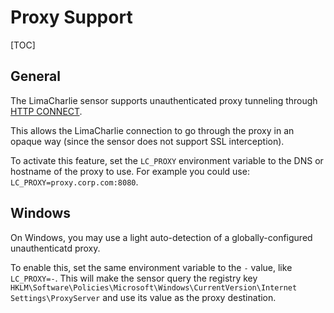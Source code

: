 # Proxy Support

[TOC]

## General
The LimaCharlie sensor supports unauthenticated proxy tunneling through [HTTP CONNECT](https://en.wikipedia.org/wiki/HTTP_tunnel).

This allows the LimaCharlie connection to go through the proxy in an opaque way (since the sensor does not support
SSL interception).

To activate this feature, set the `LC_PROXY` environment variable to the DNS or hostname of the proxy to use. For example
you could use: `LC_PROXY=proxy.corp.com:8080`.

## Windows
On Windows, you may use a light auto-detection of a globally-configured unauthenticatd proxy.

To enable this, set the same environment variable to the `-` value, like `LC_PROXY=-`. This will make the sensor query
the registry key `HKLM\Software\Policies\Microsoft\Windows\CurrentVersion\Internet Settings\ProxyServer` and use its
value as the proxy destination.